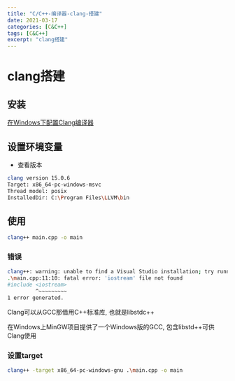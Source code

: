```yaml
---
title: "C/C++-编译器-clang-搭建"
date: 2021-03-17
categories: [C&C++]
tags: [C&C++]
excerpt: "clang搭建"
---
```


# clang搭建

## 安装

[在Windows下配置Clang编译器](https://marvinsblog.net/post/2019-01-08-clang-on-windows/)

## 设置环境变量

- 查看版本

```sh
clang version 15.0.6
Target: x86_64-pc-windows-msvc
Thread model: posix
InstalledDir: C:\Program Files\LLVM\bin
```

## 使用

```sh
clang++ main.cpp -o main
```

### 错误

```sh
clang++: warning: unable to find a Visual Studio installation; try running Clang from a developer command prompt [-Wmsvc-not-found]
.\main.cpp:11:10: fatal error: 'iostream' file not found
#include <iostream>
         ^~~~~~~~~~
1 error generated.
```

Clang可以从GCC那借用C++标准库, 也就是libstdc++

在Windows上MinGW项目提供了一个Windows版的GCC, 包含libstd++可供Clang使用

### 设置target

```sh
clang++ -target x86_64-pc-windows-gnu .\main.cpp -o main
```